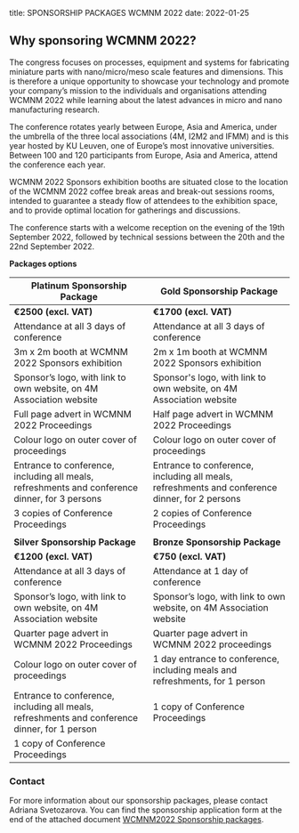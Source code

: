 title: SPONSORSHIP PACKAGES WCMNM 2022
date: 2022-01-25

## Why sponsoring WCMNM 2022?

The congress focuses on processes, equipment and systems for fabricating miniature parts with nano/micro/meso scale features and dimensions. This is therefore a unique opportunity to showcase your technology and promote your company’s mission to the individuals and organisations attending WCMNM 2022 while learning about the latest advances in micro and nano manufacturing research.

The conference rotates yearly between Europe, Asia and America, under the umbrella of the three local associations (4M, I2M2 and IFMM) and is this year hosted by KU Leuven, one of Europe’s most innovative universities. Between 100 and 120 participants from Europe, Asia and America, attend the conference each year.

WCMNM 2022 Sponsors exhibition booths are situated close to the location of the WCMNM 2022 coffee break areas and break-out sessions rooms, intended to guarantee a steady flow of attendees to the exhibition space, and to provide optimal location for gatherings and discussions.

The conference starts with a welcome reception on the evening of the 19th September 2022, followed by technical sessions between the 20th and the 22nd September 2022.


**Packages options**

| **Platinum Sponsorship Package** | **Gold Sponsorship Package** |
|---|---|
| **€2500 (excl. VAT)** | **€1700 (excl. VAT)** |
| Attendance at all 3 days of conference | Attendance at all 3 days of conference |
| 3m x 2m booth at WCMNM 2022 Sponsors exhibition | 2m x 1m booth at WCMNM 2022 Sponsors exhibition |
| Sponsor’s logo, with link to own website, on 4M Association website | Sponsor's logo, with link to own website, on 4M Association website |
| Full page advert in WCMNM 2022 Proceedings | Half page advert in WCMNM 2022 Proceedings |
| Colour logo on outer cover of proceedings | Colour logo on outer cover of proceedings |
| Entrance to conference, including all meals, refreshments and conference dinner, for 3 persons | Entrance to conference, including all meals, refreshments and conference dinner, for 2 persons |
| 3 copies of Conference Proceedings | 2 copies of Conference Proceedings |
| | |
| **Silver Sponsorship Package** | **Bronze Sponsorship Package** |
| **€1200 (excl. VAT)** | **€750 (excl. VAT)** |
| Attendance at all 3 days of conference | Attendance at 1 day of conference |
| Sponsor’s logo, with link to own website, on 4M Association website | Sponsor’s logo, with link to own website, on 4M Association website |
| Quarter page advert in WCMNM 2022 Proceedings | Quarter page advert in WCMNM 2022 proceedings |
| Colour logo on outer cover of proceedings | 1 day entrance to conference, including meals and refreshments, for 1 person |
| Entrance to conference, including all meals, refreshments and conference dinner, for 1 person | 1 copy of Conference Proceedings |
| 1 copy of Conference Proceedings | |

	
### Contact

For more information about our sponsorship packages, please contact Adriana Svetozarova. 
You can find the sponsorship application form at the end of the attached document <a href="/files/WCMNM2022 Sponsorship packages.pdf">WCMNM2022 Sponsorship packages</a>.
